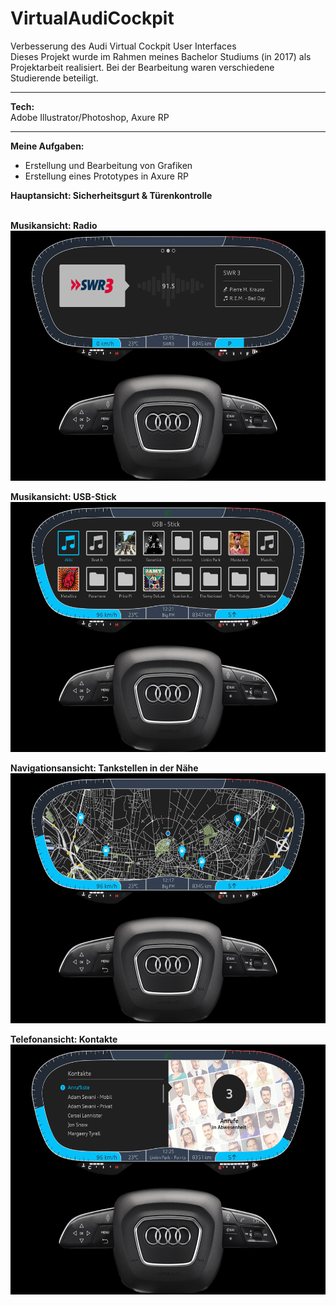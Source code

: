 # VirtualAudiCockpit
Verbesserung des Audi Virtual Cockpit User Interfaces</br>
Dieses Projekt wurde im Rahmen meines Bachelor Studiums (in 2017) als Projektarbeit realisiert. Bei der Bearbeitung waren verschiedene Studierende beteiligt.</br>
_____________________________________
<b>Tech:</b></br>
Adobe Illustrator/Photoshop, Axure RP
_____________________________________
<b>Meine Aufgaben:</b></br>
- Erstellung und Bearbeitung von Grafiken
- Erstellung eines Prototypes in Axure RP

<b>Hauptansicht: Sicherheitsgurt & Türenkontrolle</b></br>
</br>

<b>Musikansicht: Radio</b></br>
<img src="02_AudiCockpit-MusikRadio.png" width="600" height="400"/>
</br>

<b>Musikansicht: USB-Stick</b></br>
<img src="03_AudiCockpit-MusikUSB.png" width="600" height="400"/>
</br>

<b>Navigationsansicht: Tankstellen in der Nähe</b></br>
<img src="04_AudiCockpit-Navi.png" width="600" height="400"/>
</br>

<b>Telefonansicht: Kontakte</b></br>
<img src="05_AudiCockpit-Telefonkontakte.png" width="600" height="400"/>
